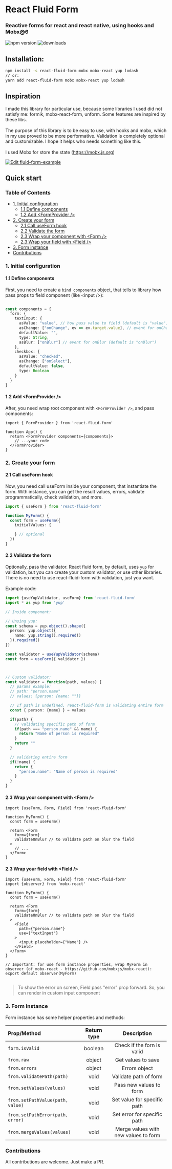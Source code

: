 # React Fluid Form

### Reactive forms for react and react native, using hooks and Mobx@6

![npm version](https://img.shields.io/npm/v/react-fluid-form) ![downloads](https://img.shields.io/npm/dt/react-fluid-form)

## Installation:

```bash
npm install -s react-fluid-form mobx mobx-react yup lodash
// or:
yarn add react-fluid-form mobx mobx-react yup lodash
```

## Inspiration

I made this library for particular use, because some libraries I used did not satisfy me: formik, mobx-react-form, unform. Some features are inspired by these libs.
\
\
The purpose of this library is to be easy to use, with hooks and mobx, which in my use proved to be more performative. Validation is completely optional and customizable. I hope it helps who needs something like this.
\
\
I used Mobx for store the state (https://mobx.js.org)


[![Edit fluid-form-example](https://codesandbox.io/static/img/play-codesandbox.svg)](https://codesandbox.io/s/fluid-form-example-ksbq0?fontsize=14&hidenavigation=1&theme=dark)

## Quick start

### Table of Contents

- [1. Initial configuration](#1-initial-configuration)
  - [1.1 Define components](#11-define-components)
  - [1.2 Add \<FormProvider />](#12-add-formprovider-)
- [2. Create your form](#2-create-your-form)
  - [2.1 Call useForm hook](#21-call-useform-hook)
  - [2.2 Validate the form](#22-validate-the-form)
  - [2.3 Wrap your component with \<Form />](#23-wrap-your-component-with-form-)
  - [2.3 Wrap your field with \<Field />](#23-wrap-your-field-with-field-)
- [3. Form instance](#3-form-instance)
- [Contributions](#contributions)


### 1. Initial configuration
#### 1.1 Define components

First, you need to create a `bind components` object, that tells to library how pass props to field component (like \<input />):

```typescript

const components = {
  form: {
    textInput: {
      asValue: "value", // how pass value to field (default is "value")
      asChange: ["onChange", ev => ev.target.value], // event for onChange (default is "onChange")
      defaultValue: "", 
      type: String,
      asBlur: ["onBlur"] // event for onBlur (default is "onBlur")
    },
    checkbox: {
      asValue: "checked",
      asChange: ["onSelect"],
      defaultValue: false,
      type: Boolean
    }
  }
}

```

#### 1.2 Add \<FormProvider />


After, you need wrap root component with `<FormProvider />`, and pass components:

```tsx
import { FormProvider } from 'react-fluid-form'

function App() {
  return <FormProvider components={components}>
    // ...your code
  </FormProvider>
}

```


### 2. Create your form

#### 2.1 Call useForm hook 

Now, you need call useForm inside your component, that instantiate the form. 
With instance, you can get the result values, errors, validate programmatically, check validation, and more.


```typescript
import { useForm } from 'react-fluid-form'

function MyForm() {
  const form = useForm({
    initialValues: {

    } // optional
  })
}

```

#### 2.2 Validate the form

Optionally, pass the validator. React fluid form, by default, uses `yup` for validation, but you can create your custom validator, or use other libraries. There is no need to use react-fluid-form with validation, just you want.
\
\
Example code:

```typescript
import {useYupValidator, useForm} from 'react-fluid-form'
import * as yup from 'yup'

// Inside component:

// Unsing yup:
const schema = yup.object().shape({
  person: yup.object({
    name: yup.string().required()
  }).required()
})

const validator = useYupValidator(schema)
const form = useForm({ validator })



// Custom validator:
const validator = function(path, values) {
  // params example: 
  // path: "person.name"
  // values: {person: {name: ""}}

  // If path is undefined, react-fluid-form is validating entire form
  const { person: {name} } = values

  if(path) {
    // validating specific path of form
    if(path === "person.name" && name) { 
      return "Name of person is required"
    }
    return ""
  } 

  // validating entire form
  if(!name) {
    return {
      "person.name": "Name of person is required"
    }
  }
}

```


#### 2.3 Wrap your component with \<Form />

```tsx
import {useForm, Form, Field} from 'react-fluid-form'

function MyForm() {
  const form = useForm()
  
  return <Form
    form={form}
    validateOnBlur // to validate path on blur the field
  >
    // ...
  </Form>
}

```

#### 2.3 Wrap your field with \<Field />


```tsx
import {useForm, Form, Field} from 'react-fluid-form'
import {observer} from 'mobx-react'

function MyForm() {
  const form = useForm()
  
  return <Form
    form={form}
    validateOnBlur // to validate path on blur the field
  >
    <Field
      path={"person.name"}
      use={"textInput"}
    >
      <input placeholder={"Name"} />
    </Field>
  </Form>
}

// Important: for use form instance properties, wrap MyForm in observer (of mobx-react - https://github.com/mobxjs/mobx-react):
export default observer(MyForm)


```

> To show the error on screen, Field pass "error" prop forward. So, you can render in custom input component


### 3. Form instance

Form instance has some helper properties and methods:

| Prop/Method                      | Return type |             Description              |
| :------------------------------- | :---------: | :----------------------------------: |
| `form.isValid`                   |   boolean   |      Check if the forn is valid      |
| `from.raw`                       |   object    |          Get values to save          |
| `from.errors`                    |   object    |            Errors object             |
| `from.validatePath(path)`        |    void     |        Validate path of form         |
| `from.setValues(values)`         |    void     |       Pass new values to form        |
| `from.setPathValue(path, value)` |    void     |     Set value for specific path      |
| `from.setPathError(path, error)` |    void     |     Set error for specific path      |
| `from.mergeValues(values)`       |    void     | Merge values with new values to form |

### Contributions

All contributions are welcome. Just make a PR.
